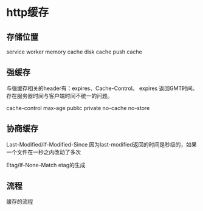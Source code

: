 # http缓存

## 存储位置
service worker
memory cache
disk cache
push cache

## 强缓存
与强缓存相关的header有：expires、Cache-Control。
expires 返回GMT时间。存在服务器时间与客户端时间不统一的问题。

cache-control
max-age
public
private
no-cache
no-store

## 协商缓存
Last-Modified/If-Modified-Since
因为last-modified返回的时间是秒级的，如果一个文件在一秒之内改动了多次

Etag/If-None-Match
etag的生成

## 流程
缓存的流程
